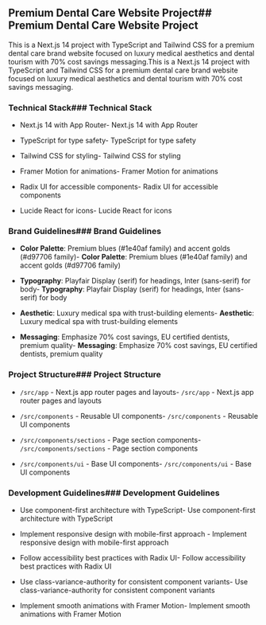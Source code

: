 <!-- Use this file to provide workspace-specific custom instructions to Copilot. For more details, visit https://code.visualstudio.com/docs/copilot/copilot-customization#_use-a-githubcopilotinstructionsmd-file --><!-- Use this file to provide workspace-specific custom instructions to Copilot. For more details, visit https://code.visualstudio.com/docs/copilot/copilot-customization#_use-a-githubcopilotinstructionsmd-file -->



## Premium Dental Care Website Project## Premium Dental Care Website Project



This is a Next.js 14 project with TypeScript and Tailwind CSS for a premium dental care brand website focused on luxury medical aesthetics and dental tourism with 70% cost savings messaging.This is a Next.js 14 project with TypeScript and Tailwind CSS for a premium dental care brand website focused on luxury medical aesthetics and dental tourism with 70% cost savings messaging.



### Technical Stack### Technical Stack

- Next.js 14 with App Router- Next.js 14 with App Router

- TypeScript for type safety- TypeScript for type safety

- Tailwind CSS for styling- Tailwind CSS for styling

- Framer Motion for animations- Framer Motion for animations

- Radix UI for accessible components- Radix UI for accessible components

- Lucide React for icons- Lucide React for icons



### Brand Guidelines### Brand Guidelines

- **Color Palette**: Premium blues (#1e40af family) and accent golds (#d97706 family)- **Color Palette**: Premium blues (#1e40af family) and accent golds (#d97706 family)

- **Typography**: Playfair Display (serif) for headings, Inter (sans-serif) for body- **Typography**: Playfair Display (serif) for headings, Inter (sans-serif) for body

- **Aesthetic**: Luxury medical spa with trust-building elements- **Aesthetic**: Luxury medical spa with trust-building elements

- **Messaging**: Emphasize 70% cost savings, EU certified dentists, premium quality- **Messaging**: Emphasize 70% cost savings, EU certified dentists, premium quality



### Project Structure### Project Structure

- `/src/app` - Next.js app router pages and layouts- `/src/app` - Next.js app router pages and layouts

- `/src/components` - Reusable UI components- `/src/components` - Reusable UI components

- `/src/components/sections` - Page section components- `/src/components/sections` - Page section components

- `/src/components/ui` - Base UI components- `/src/components/ui` - Base UI components



### Development Guidelines### Development Guidelines

- Use component-first architecture with TypeScript- Use component-first architecture with TypeScript

- Implement responsive design with mobile-first approach  - Implement responsive design with mobile-first approach  

- Follow accessibility best practices with Radix UI- Follow accessibility best practices with Radix UI

- Use class-variance-authority for consistent component variants- Use class-variance-authority for consistent component variants

- Implement smooth animations with Framer Motion- Implement smooth animations with Framer Motion